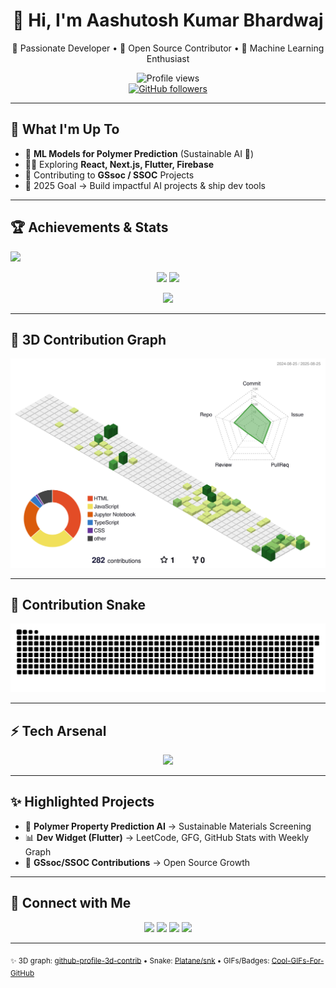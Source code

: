 <!-- 🔥 Killer GitHub Profile README for Aashutoshkumarbhardwaj -->

<div align="center">

# 👋 Hi, I'm <strong>Aashutosh Kumar Bhardwaj</strong>  
🌱 Passionate Developer • 🚀 Open Source Contributor • 🤖 Machine Learning Enthusiast  

![Profile views](https://komarev.com/ghpvc/?username=Aashutoshkumarbhardwaj&style=flat&color=brightgreen)  
[![GitHub followers](https://img.shields.io/github/followers/Aashutoshkumarbhardwaj?label=Follow&style=flat&color=blue)](https://github.com/Aashutoshkumarbhardwaj?tab=followers)

</div>

---

## 🚀 What I'm Up To
- 🔬 **ML Models for Polymer Prediction** (Sustainable AI 🌱)  
- 🧑‍💻 Exploring **React, Next.js, Flutter, Firebase**  
- 🌟 Contributing to **GSsoc / SSOC** Projects  
- 🎯 2025 Goal → Build impactful AI projects & ship dev tools  

---

## 🏆 Achievements & Stats  

<img src="https://github-trophies.vercel.app/?username=Aashutoshkumarbhardwaj&theme=gruvbox&no-frame=true&margin-w=10" />










<p align="center">
  <img src="https://github-readme-stats.vercel.app/api?username=Aashutoshkumarbhardwaj&show_icons=true&theme=tokyonight" />
  <img src="https://github-readme-streak-stats.herokuapp.com/?user=Aashutoshkumarbhardwaj&theme=tokyonight" />
</p>

<p align="center">
  <img src="https://github-readme-activity-graph.vercel.app/graph?username=Aashutoshkumarbhardwaj&theme=react-dark&area=true&hide_border=true" />
</p>

---

## 🧊 3D Contribution Graph  
<p align="center">
  <img src="./profile-3d-contrib/profile-green-animate.svg" width="720" />
</p>

---

## 🐍 Contribution Snake  
<p align="center">
  <picture>
    <source media="(prefers-color-scheme: dark)" srcset="./dist/github-snake-dark.svg" />
    <source media="(prefers-color-scheme: light)" srcset="./dist/github-snake.svg" />
    <img alt="github-snake" src="./dist/github-snake.svg" />
  </picture>
</p>

---

## ⚡ Tech Arsenal  
<p align="center">
  <img src="https://skillicons.dev/icons?i=python,cpp,java,js,ts,react,nextjs,flutter,tailwind,firebase,git,github,docker,linux,vscode,mongodb,postgresql" />
</p>

---

## ✨ Highlighted Projects  
- 🔬 **Polymer Property Prediction AI** → Sustainable Materials Screening  
- 📊 **Dev Widget (Flutter)** → LeetCode, GFG, GitHub Stats with Weekly Graph  
- 🤝 **GSsoc/SSOC Contributions** → Open Source Growth  

---

## 🔗 Connect with Me  
<p align="center">
  <a href="mailto:aashutoshkumarbhardwaj@gmail.com"><img src="https://img.shields.io/badge/-Email-red?style=flat&logo=gmail" /></a>
  <a href="https://linkedin.com/in/Aashutoshkumarbhardwaj"><img src="https://img.shields.io/badge/-LinkedIn-blue?style=flat&logo=linkedin" /></a>
  <a href="https://twitter.com/"><img src="https://img.shields.io/badge/-Twitter-black?style=flat&logo=twitter" /></a>
  <a href="https://dev.to/"><img src="https://img.shields.io/badge/-Dev.to-000000?style=flat&logo=dev.to" /></a>
</p>

---

<sub>✨ 3D graph: [github-profile-3d-contrib](https://github.com/yoshi389111/github-profile-3d-contrib) • Snake: [Platane/snk](https://github.com/Platane/snk) • GIFs/Badges: [Cool-GIFs-For-GitHub](https://github.com/Anmol-Baranwal/Cool-GIFs-For-GitHub)</sub>

